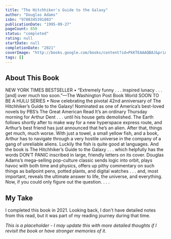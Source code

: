 ```yaml
---
title: "The Hitchhiker's Guide to the Galaxy"
author: "Douglas Adams"
isbn: "9780345391803"
publicationDate: "1995-09-27"
pageCount: 850
status: "completed"
rating: null
startDate: null
completionDate: "2021"
coverImage: "http://books.google.com/books/content?id=PkKTEAAAQBAJ&printsec=frontcover&img=1&zoom=1&source=gbs_api"
tags: []
---
```


## About This Book

NEW YORK TIMES BESTSELLER • “Extremely funny . . . inspired lunacy . . . [and] over much too soon.”—The Washington Post Book World SOON TO BE A HULU SERIES • Now celebrating the pivotal 42nd anniversary of The Hitchhiker’s Guide to the Galaxy! Nominated as one of America’s best-loved novels by PBS’s The Great American Read It’s an ordinary Thursday morning for Arthur Dent . . . until his house gets demolished. The Earth follows shortly after to make way for a new hyperspace express route, and Arthur’s best friend has just announced that he’s an alien. After that, things get much, much worse. With just a towel, a small yellow fish, and a book, Arthur has to navigate through a very hostile universe in the company of a gang of unreliable aliens. Luckily the fish is quite good at languages. And the book is The Hitchhiker’s Guide to the Galaxy . . . which helpfully has the words DON’T PANIC inscribed in large, friendly letters on its cover. Douglas Adams’s mega-selling pop-culture classic sends logic into orbit, plays havoc with both time and physics, offers up pithy commentary on such things as ballpoint pens, potted plants, and digital watches . . . and, most important, reveals the ultimate answer to life, the universe, and everything. Now, if you could only figure out the question. . . .

## My Take

I completed this book in 2021. Looking back, I don't have detailed notes from this read, but it was part of my reading journey during that time.

_This is a placeholder - I may update this with more detailed thoughts if I revisit the book or have stronger memories of it._
